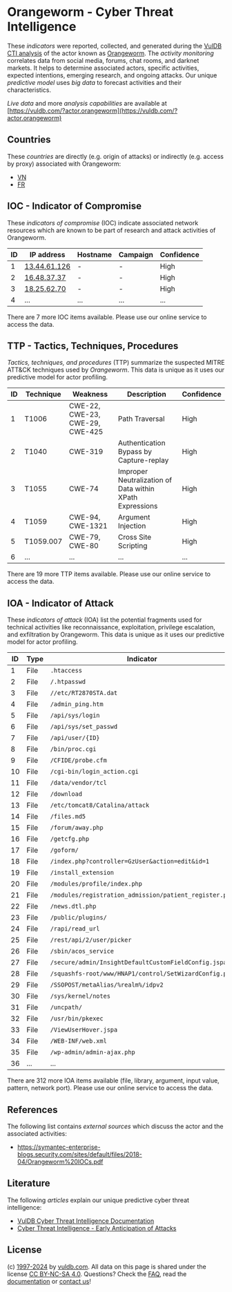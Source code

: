 # Orangeworm - Cyber Threat Intelligence

These _indicators_ were reported, collected, and generated during the [VulDB CTI analysis](https://vuldb.com/?kb.cti) of the actor known as [Orangeworm](https://vuldb.com/?actor.orangeworm). The _activity monitoring_ correlates data from social media, forums, chat rooms, and darknet markets. It helps to determine associated actors, specific activities, expected intentions, emerging research, and ongoing attacks. Our unique _predictive model_ uses _big data_ to forecast activities and their characteristics.

_Live data_ and more _analysis capabilities_ are available at [https://vuldb.com/?actor.orangeworm](https://vuldb.com/?actor.orangeworm)

## Countries

These _countries_ are directly (e.g. origin of attacks) or indirectly (e.g. access by proxy) associated with Orangeworm:

* [VN](https://vuldb.com/?country.vn)
* [FR](https://vuldb.com/?country.fr)

## IOC - Indicator of Compromise

These _indicators of compromise_ (IOC) indicate associated network resources which are known to be part of research and attack activities of Orangeworm.

ID | IP address | Hostname | Campaign | Confidence
-- | ---------- | -------- | -------- | ----------
1 | [13.44.61.126](https://vuldb.com/?ip.13.44.61.126) | - | - | High
2 | [16.48.37.37](https://vuldb.com/?ip.16.48.37.37) | - | - | High
3 | [18.25.62.70](https://vuldb.com/?ip.18.25.62.70) | - | - | High
4 | ... | ... | ... | ...

There are 7 more IOC items available. Please use our online service to access the data.

## TTP - Tactics, Techniques, Procedures

_Tactics, techniques, and procedures_ (TTP) summarize the suspected MITRE ATT&CK techniques used by _Orangeworm_. This data is unique as it uses our predictive model for actor profiling.

ID | Technique | Weakness | Description | Confidence
-- | --------- | -------- | ----------- | ----------
1 | T1006 | CWE-22, CWE-23, CWE-29, CWE-425 | Path Traversal | High
2 | T1040 | CWE-319 | Authentication Bypass by Capture-replay | High
3 | T1055 | CWE-74 | Improper Neutralization of Data within XPath Expressions | High
4 | T1059 | CWE-94, CWE-1321 | Argument Injection | High
5 | T1059.007 | CWE-79, CWE-80 | Cross Site Scripting | High
6 | ... | ... | ... | ...

There are 19 more TTP items available. Please use our online service to access the data.

## IOA - Indicator of Attack

These _indicators of attack_ (IOA) list the potential fragments used for technical activities like reconnaissance, exploitation, privilege escalation, and exfiltration by Orangeworm. This data is unique as it uses our predictive model for actor profiling.

ID | Type | Indicator | Confidence
-- | ---- | --------- | ----------
1 | File | `.htaccess` | Medium
2 | File | `/.htpasswd` | Medium
3 | File | `//etc/RT2870STA.dat` | High
4 | File | `/admin_ping.htm` | High
5 | File | `/api/sys/login` | High
6 | File | `/api/sys/set_passwd` | High
7 | File | `/api/user/{ID}` | High
8 | File | `/bin/proc.cgi` | High
9 | File | `/CFIDE/probe.cfm` | High
10 | File | `/cgi-bin/login_action.cgi` | High
11 | File | `/data/vendor/tcl` | High
12 | File | `/download` | Medium
13 | File | `/etc/tomcat8/Catalina/attack` | High
14 | File | `/files.md5` | Medium
15 | File | `/forum/away.php` | High
16 | File | `/getcfg.php` | Medium
17 | File | `/goform/` | Medium
18 | File | `/index.php?controller=GzUser&action=edit&id=1` | High
19 | File | `/install_extension` | High
20 | File | `/modules/profile/index.php` | High
21 | File | `/modules/registration_admission/patient_register.php` | High
22 | File | `/news.dtl.php` | High
23 | File | `/public/plugins/` | High
24 | File | `/rapi/read_url` | High
25 | File | `/rest/api/2/user/picker` | High
26 | File | `/sbin/acos_service` | High
27 | File | `/secure/admin/InsightDefaultCustomFieldConfig.jspa` | High
28 | File | `/squashfs-root/www/HNAP1/control/SetWizardConfig.php` | High
29 | File | `/SSOPOST/metaAlias/%realm%/idpv2` | High
30 | File | `/sys/kernel/notes` | High
31 | File | `/uncpath/` | Medium
32 | File | `/usr/bin/pkexec` | High
33 | File | `/ViewUserHover.jspa` | High
34 | File | `/WEB-INF/web.xml` | High
35 | File | `/wp-admin/admin-ajax.php` | High
36 | ... | ... | ...

There are 312 more IOA items available (file, library, argument, input value, pattern, network port). Please use our online service to access the data.

## References

The following list contains _external sources_ which discuss the actor and the associated activities:

* https://symantec-enterprise-blogs.security.com/sites/default/files/2018-04/Orangeworm%20IOCs.pdf

## Literature

The following _articles_ explain our unique predictive cyber threat intelligence:

* [VulDB Cyber Threat Intelligence Documentation](https://vuldb.com/?kb.cti)
* [Cyber Threat Intelligence - Early Anticipation of Attacks](https://www.scip.ch/en/?labs.20201022)

## License

(c) [1997-2024](https://vuldb.com/?kb.changelog) by [vuldb.com](https://vuldb.com/?kb.about). All data on this page is shared under the license [CC BY-NC-SA 4.0](https://creativecommons.org/licenses/by-nc-sa/4.0/). Questions? Check the [FAQ](https://vuldb.com/?kb.faq), read the [documentation](https://vuldb.com/?kb) or [contact us](https://vuldb.com/?contact)!
